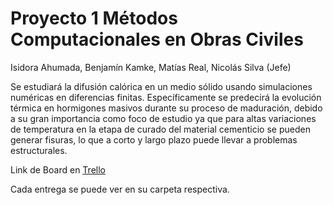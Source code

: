 # Proyecto 1 Métodos Computacionales en Obras Civiles

  Isidora Ahumada, 
  Benjamín Kamke, 
  Matías Real, 
  Nicolás Silva (Jefe) 

Se estudiará la difusión calórica en un medio sólido usando simulaciones numéricas en diferencias finitas. Específicamente se predecirá la evolución térmica en hormigones masivos durante su proceso de maduración, debido a su gran importancia como foco de estudio ya que para altas variaciones de temperatura en la etapa de curado del material cementicio se pueden generar fisuras, lo que a corto y largo plazo puede llevar a problemas estructurales.


Link de Board en [Trello](https://trello.com/b/xfHGW3HA/mcoc-proyecto-1)

Cada entrega se puede ver en su carpeta respectiva.
